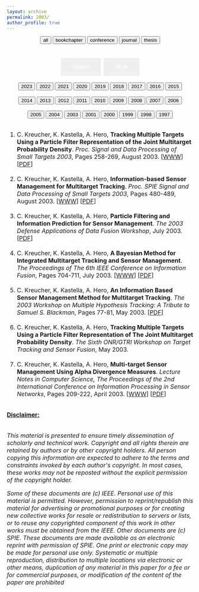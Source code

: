 ```yaml
---
layout: archive
permalink: 2003/
author_profile: true
---
```


<center>
<a href="../complete-bibliography/"><button type="button" class="btn" style="outline:none"> all </button></a>
<a href="../bookchapter/"><button type="button" class="btn" style="outline:none"> bookchapter</button></a>
<a href="../conference/"><button type="button" class="btn" style="outline:none"> conference</button></a>
<a href="../journal/"><button type="button" class="btn" style="outline:none"> journal</button></a>
<a href="../thesis/"><button type="button" class="btn" style="outline:none"> thesis</button></a>
</center>
<br><br>
<center>
<style>
.button {
  border: none;
  color: white;
  padding: 15px 32px;
  text-align: center;
  text-decoration: none;
  display: inline-block;
  font-size: 16px;
  margin: 4px 2px;
  cursor: pointer;
}

.button1 {background-color: #04AA6D;} /* Green */
.button2 {background-color: #008CBA;} /* Blue */
</style>
<button class="button button1">Green</button>
<button class="button button2">Blue</button>

<a href="../2023/"><button type="button" class="btn btn-dark" style="outline:none"> 2023</button></a>
<a href="../2022/"><button type="button" class="btn" style="outline:none"> 2022</button></a>
<a href="../2021/"><button type="button" class="btn" style="outline:none"> 2021</button></a>
<a href="../2020/"><button type="button" class="btn" style="outline:none"> 2020</button></a>
<a href="../2019/"><button type="button" class="btn" style="outline:none"> 2019</button></a>
<a href="../2018/"><button type="button" class="btn" style="outline:none"> 2018</button></a>
<a href="../2017/"><button type="button" class="btn" style="outline:none"> 2017</button></a>
<a href="../2016/"><button type="button" class="btn" style="outline:none"> 2016</button></a>
<a href="../2015/"><button type="button" class="btn" style="outline:none"> 2015</button></a><br><br>
<a href="../2014/"><button type="button" class="btn" style="outline:none"> 2014</button></a>
<a href="../2013/"><button type="button" class="btn" style="outline:none"> 2013</button></a>
<a href="../2012/"><button type="button" class="btn" style="outline:none"> 2012</button></a>
<a href="../2011/"><button type="button" class="btn" style="outline:none"> 2011</button></a>
<a href="../2010/"><button type="button" class="btn" style="outline:none"> 2010</button></a>
<a href="../2009/"><button type="button" class="btn" style="outline:none"> 2009</button></a>
<a href="../2008/"><button type="button" class="btn" style="outline:none"> 2008</button></a>
<a href="../2007/"><button type="button" class="btn" style="outline:none"> 2007</button></a>
<a href="../2006/"><button type="button" class="btn" style="outline:none"> 2006</button></a><br><br>
<a href="../2005/"><button type="button" class="btn" style="outline:none"> 2005</button></a>
<a href="../2004/"><button type="button" class="btn" style="outline:none"> 2004</button></a>
<a href="../2003/"><button type="button" class="btn" style="outline:none"> 2003</button></a>
<a href="../2001/"><button type="button" class="btn" style="outline:none"> 2001</button></a>
<a href="../2000/"><button type="button" class="btn" style="outline:none"> 2000</button></a>
<a href="../1999/"><button type="button" class="btn" style="outline:none"> 1999</button></a>
<a href="../1998/"><button type="button" class="btn" style="outline:none"> 1998</button></a>
<a href="../1997/"><button type="button" class="btn" style="outline:none"> 1997</button></a>
<br><br>
</center><font size="-0.5">
<ol id = "reverse_numbering">
<li>
 C. Kreucher,  K. Kastella,  A. Hero, <b>Tracking Multiple Targets Using a Particle Filter Representation of the Joint Multitarget Probability Density</b>. <em>Proc. Signal and Data Processing of Small Targets 2003</em>,  Pages 258-269, August 2003. [<a href = "http://doi.org/10.1117/12.502696">WWW</a>] [<a href="../2003SPIE_a.pdf">PDF</a>]
</li>
<br>
<li>
 C. Kreucher,  K. Kastella,  A. Hero, <b>Information-based Sensor Management for Multitarget Tracking</b>. <em>Proc. SPIE Signal and Data Processing of Small Targets 2003</em>,  Pages 480-489, August 2003. [<a href = "http://doi.org/10.1117/12.502699">WWW</a>] [<a href="../2003SPIE_b.pdf">PDF</a>]
</li>
<br>
<li>
 C. Kreucher,  K. Kastella,  A. Hero, <b>Particle Filtering and Information Prediction for Sensor Management</b>. <em>The 2003 Defense Applications of Data Fusion Workshop</em>, July 2003. [<a href="../2003DSTO.pdf">PDF</a>]
</li>
<br>
<li>
 C. Kreucher,  K. Kastella,  A. Hero, <b>A Bayesian Method for Integrated Multitarget Tracking and Sensor Management</b>. <em>The Proceedings of The 6th IEEE Conference on Information Fusion</em>,  Pages 704-711, July 2003. [<a href = "http://doi.org/10.1109/ICIF.2003.177515">WWW</a>] [<a href="../2003IF.pdf">PDF</a>]
</li>
<br>
<li>
 C. Kreucher,  K. Kastella,  A. Hero, <b>An Information Based Sensor Management Method for Multitarget Tracking</b>. <em>The 2003 Workshop on Multiple Hypothesis Tracking: A Tribute to Samuel S. Blackman</em>,  Pages 77-81, May 2003. [<a href="../2003MHT.pdf">PDF</a>]
</li>
<br>
<li>
 C. Kreucher,  K. Kastella,  A. Hero, <b>Tracking Multiple Targets Using a Particle Filter Representation of The Joint Multitarget Probability Density</b>. <em>The Sixth ONR/GTRI Workshop on Target Tracking and Sensor Fusion</em>, May 2003. 
</li>
<br>
<li>
 C. Kreucher,  K. Kastella,  A. Hero, <b>Multi-target Sensor Management Using Alpha Divergence Measures</b>. <em>Lecture Notes in Computer Science, The Proceedings of the 2nd International Conference on Information Processing in Sensor Networks</em>,  Pages 209-222, April 2003. [<a href = "http://dl.acm.org/doi/10.5555/1765991.1766006">WWW</a>] [<a href="../2003IPSN.pdf">PDF</a>]
</li>
<br>
</ol>
<script type="text/javascript">
var reverse=document.getElementById('reverse_numbering');
reverse.style.listStyle='none';
reverse.style.textIndent='-23px';
var li=reverse.getElementsByTagName('li');
for(var i=0; i<li.length; i++){
li[i].insertBefore(document.createTextNode(li.length-i+'. '), li[i].firstChild);}
</script>
<u><b>Disclaimer:</b></u><br><br>
<p><em>
This material is presented to ensure timely dissemination of scholarly and 
        technical work. Copyright and all rights therein are retained by authors or by other copyright holders.
        All person copying this information are expected to adhere to the terms and constraints invoked by each 
        author's copyright. In most cases, these works may not be reposted without the explicit permission of 
        the copyright holder. 
</em></p>
<p><em>
Some of these documents are (c) IEEE. Personal use of this material is permitted. However, 
        permission to reprint/republish this material for advertising or promotional purposes or for creating 
        new collective works for resale or redistribution to servers or lists, or to reuse any copyrighted
        component of this work in other works must be obtained from the IEEE.
Other documents are (c) SPIE. These documents are made available as an electronic reprint with 
        permission of SPIE. One print or electronic copy may be made for personal use only. Systematic or multiple 
        reproduction, distribution to multiple locations via electronic or other means, duplication of any material 
        in this paper for a fee or for commercial purposes, or modification of the content of the paper are prohibited
</em></p>
</body>
</html>
